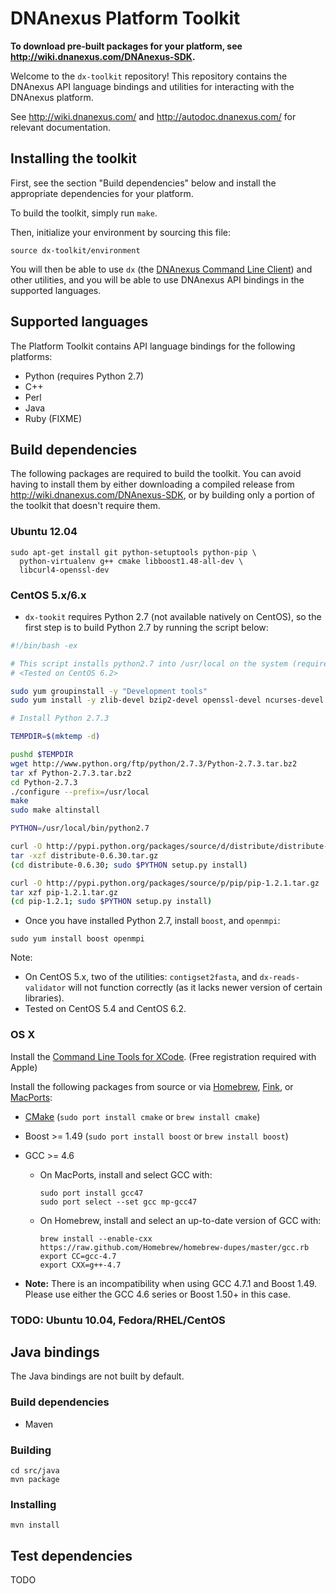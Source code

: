 DNAnexus Platform Toolkit
=========================

**To download pre-built packages for your platform, see http://wiki.dnanexus.com/DNAnexus-SDK.**

Welcome to the `dx-toolkit` repository! This repository contains the DNAnexus
API language bindings and utilities for interacting with the DNAnexus platform.

See http://wiki.dnanexus.com/ and http://autodoc.dnanexus.com/ for relevant
documentation.

Installing the toolkit
----------------------

First, see the section "Build dependencies" below and install the appropriate
dependencies for your platform.

To build the toolkit, simply run ```make```.

Then, initialize your environment by sourcing this file:

```
source dx-toolkit/environment
```

You will then be able to use ```dx``` (the [DNAnexus Command Line
Client](http://wiki.dnanexus.com/Command-Line-Client/Quickstart)) and other
utilities, and you will be able to use DNAnexus API bindings in the supported
languages.

Supported languages
-------------------

The Platform Toolkit contains API language bindings for the following
platforms:

* Python (requires Python 2.7)
* C++
* Perl
* Java
* Ruby (FIXME)

Build dependencies
------------------

The following packages are required to build the toolkit. You can avoid having
to install them by either downloading a compiled release from
http://wiki.dnanexus.com/DNAnexus-SDK, or by building only a portion of the
toolkit that doesn't require them.

### Ubuntu 12.04

    sudo apt-get install git python-setuptools python-pip \
      python-virtualenv g++ cmake libboost1.48-all-dev \
      libcurl4-openssl-dev 

### CentOS 5.x/6.x

- ```dx-tookit``` requires Python 2.7 (not available natively on CentOS), so the first step is to build Python 2.7 by running the script below:

``` bash
#!/bin/bash -ex

# This script installs python2.7 into /usr/local on the system (required for running dx-toolkit)
# <Tested on CentOS 6.2>

sudo yum groupinstall -y "Development tools"
sudo yum install -y zlib-devel bzip2-devel openssl-devel ncurses-devel readline

# Install Python 2.7.3

TEMPDIR=$(mktemp -d)

pushd $TEMPDIR
wget http://www.python.org/ftp/python/2.7.3/Python-2.7.3.tar.bz2
tar xf Python-2.7.3.tar.bz2
cd Python-2.7.3
./configure --prefix=/usr/local
make
sudo make altinstall

PYTHON=/usr/local/bin/python2.7

curl -O http://pypi.python.org/packages/source/d/distribute/distribute-0.6.30.tar.gz
tar -xzf distribute-0.6.30.tar.gz
(cd distribute-0.6.30; sudo $PYTHON setup.py install)

curl -O http://pypi.python.org/packages/source/p/pip/pip-1.2.1.tar.gz
tar xzf pip-1.2.1.tar.gz
(cd pip-1.2.1; sudo $PYTHON setup.py install)
```

- Once you have installed Python 2.7, install ```boost```, and ```openmpi```:

```
sudo yum install boost openmpi
```

Note:
  - On CentOS 5.x, two of the utilities: ```contigset2fasta```, and ```dx-reads-validator``` will not function correctly (as it lacks newer version of certain libraries).
  - Tested on CentOS 5.4 and CentOS 6.2.

### OS X

Install the [Command Line Tools for XCode](http://wiki.dnanexus.com/DNAnexus-SDK). (Free registration required with Apple)

Install the following packages from source or via [Homebrew](http://mxcl.github.com/homebrew/), [Fink](http://www.finkproject.org/), or [MacPorts](http://www.macports.org/):

* [CMake](http://www.cmake.org/cmake/resources/software.html) (```sudo port install cmake``` or ```brew install cmake```)
* Boost >= 1.49 (```sudo port install boost``` or ```brew install boost```)
* GCC >= 4.6
    * On MacPorts, install and select GCC with:

        ```
        sudo port install gcc47
        sudo port select --set gcc mp-gcc47
        ```

    * On Homebrew, install and select an up-to-date version of GCC with:

        ```
        brew install --enable-cxx https://raw.github.com/Homebrew/homebrew-dupes/master/gcc.rb
        export CC=gcc-4.7
        export CXX=g++-4.7
        ```

* **Note:** There is an incompatibility when using GCC 4.7.1 and Boost 1.49.
  Please use either the GCC 4.6 series or Boost 1.50+ in this case.

### TODO: Ubuntu 10.04, Fedora/RHEL/CentOS

Java bindings
-------------

The Java bindings are not built by default.

### Build dependencies

* Maven

### Building

    cd src/java
    mvn package

### Installing

    mvn install

Test dependencies
-----------------

TODO
